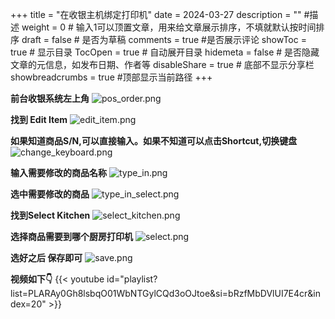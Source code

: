 +++
title = "在收银主机绑定打印机"
date = 2024-03-27
description = "" #描述
weight = 0 # 输入1可以顶置文章，用来给文章展示排序，不填就默认按时间排序
draft = false # 是否为草稿
comments = true #是否展示评论
showToc = true # 显示目录
TocOpen = true # 自动展开目录
hidemeta = false # 是否隐藏文章的元信息，如发布日期、作者等
disableShare = true # 底部不显示分享栏
showbreadcrumbs = true #顶部显示当前路径
+++

**前台收银系统左上角**
![pos_order.png](/img/pos_order.png)

**找到 Edit Item**
![edit_item.png](/img/edit_item.png)

**如果知道商品S/N,可以直接输入。如果不知道可以点击Shortcut,切换键盘**
![change_keyboard.png](/img/change_keyboard.png)

**输入需要修改的商品名称**
![type_in.png](/img/type_in.png)

**选中需要修改的商品**
![type_in_select.png](/img/type_in_select.png)

**找到Select Kitchen**
![select_kitchen.png](/img/select_kitchen.png)

**选择商品需要到哪个厨房打印机**
![select.png](/img/select.png)

**选好之后 保存即可**
![save.png](/img/save.png)


**视频如下👇**
{{< youtube id="playlist?list=PLARAy0Gh8lsbqO01WbNTGylCQd3oOJtoe&si=bRzfMbDVlUI7E4cr&index=20" >}}